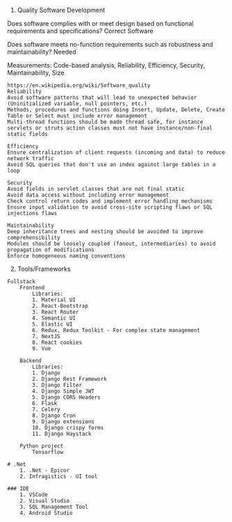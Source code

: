 1. Quality Software Development

Does software complies with or meet design based on functional requirements and specifications? Correct Software

Does software meets no-function requirements such as robustness and maintainability? Needed

Measurements: Code-based analysis, Reliability, Efficiency, Security, Maintainability, Size 
```
https://en.wikipedia.org/wiki/Software_quality
Reliability
Avoid software patterns that will lead to unexpected behavior (Uninitialized variable, null pointers, etc.)
Methods, procedures and functions doing Insert, Update, Delete, Create Table or Select must include error management
Multi-thread functions should be made thread safe, for instance servlets or struts action classes must not have instance/non-final static fields

Efficiency
Ensure centralization of client requests (incoming and data) to reduce network traffic
Avoid SQL queries that don't use an index against large tables in a loop

Security
Avoid fields in servlet classes that are not final static
Avoid data access without including error management
Check control return codes and implement error handling mechanisms
Ensure input validation to avoid cross-site scripting flaws or SQL injections flaws

Maintainability
Deep inheritance trees and nesting should be avoided to improve comprehensibility
Modules should be loosely coupled (fanout, intermediaries) to avoid propagation of modifications
Enforce homogeneous naming conventions

```

2. Tools/Frameworks
```
Fullstack
    Frontend
        Libraries:
        1. Material UI
        2. React-Bootstrap
        3. React Router
        4. Semantic UI
        5. Elastic UI
        6. Redux, Redux Toolkit - For complex state management
        7. NextJS
        8. React cookies
        9. Vue

    Backend
        Libraries:
        1. Django
        2. Django Rest Framework
        3. Django Filter
        4. Django Simple JWT
        5. Django CORS Headers
        6. Flask
        7. Celery
        8. Django Cron
        9. Django extensions
        10. Django crispy forms
        11. Django Haystack

    Python project
        Tensorflow

# .Net
    1. .Net - Epicor
    2. Infragistics - UI tool

### IDE
    1. VSCode
    2. Visual Studio
    3. SQL Management Tool
    4. Android Studio




```

